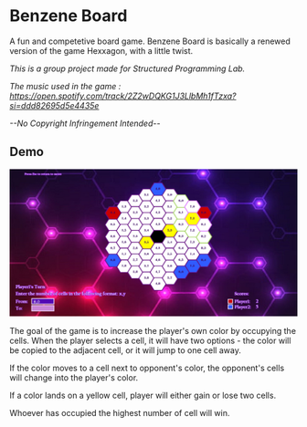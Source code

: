 # Benzene Board
 A fun and competetive board game. 
Benzene Board is basically a renewed version of the game Hexxagon, with a little twist.


*This is a group project made for Structured Programming Lab.*

*The music used in the game : https://open.spotify.com/track/2Z2wDQKG1J3LlbMh1fTzxa?si=ddd82695d5e4435e*

*--No Copyright Infringement Intended--*

## Demo
![Benzene Board Demo](https://github.com/FarzanaChowdhury/Benzene-Board/blob/main/Demo/benzeneboarddemo.png)

The goal of the game is to increase the player's own color by occupying the cells. When the player selects a cell, it will have two options - the color will be copied to the adjacent cell, or it will jump to one cell away.

If the color moves to a cell next to opponent's color, the opponent's cells will change into the player's color.

If a color lands on a yellow cell, player will either gain or lose two cells.

Whoever has occupied the highest number of cell will win.